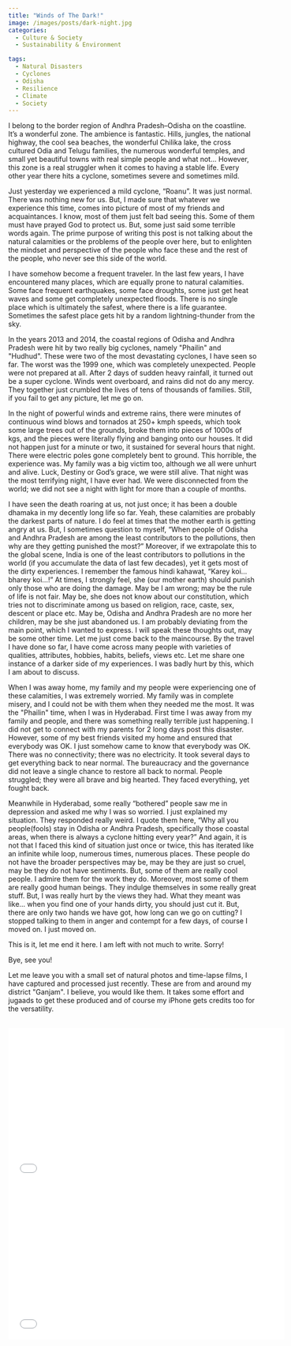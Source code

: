 ```yaml
---
title: "Winds of The Dark!"
image: /images/posts/dark-night.jpg
categories:
  - Culture & Society
  - Sustainability & Environment

tags:
  - Natural Disasters
  - Cyclones
  - Odisha
  - Resilience
  - Climate
  - Society
---
```


I belong to the border region of Andhra Pradesh–Odisha on the coastline. It’s a wonderful zone. The ambience is fantastic. Hills, jungles, the national highway, the cool sea beaches, the wonderful Chilika lake, the cross cultured Odia and Telugu families, the numerous wonderful temples, and small yet beautiful towns with real simple people and what not... However, this zone is a real struggler when it comes to having a stable life. Every other year there hits a cyclone, sometimes severe and sometimes mild.

Just yesterday we experienced a mild cyclone, “Roanu”. It was just normal. There was nothing new for us. But, I made sure that whatever we experience this time, comes into picture of most of my friends and acquaintances. I know, most of them just felt bad seeing this. Some of them must have prayed God to protect us. But, some just said some terrible words again. The prime purpose of writing this post is not talking about the natural calamities or the problems of the people over here, but to enlighten the mindset and perspective of the people who face these and the rest of the people, who never see this side of the world.

I have somehow become a frequent traveler. In the last few years, I have encountered many places, which are equally prone to natural calamities. Some face frequent earthquakes, some face droughts, some just get heat waves and some get completely unexpected floods. There is no single place which is ultimately the safest, where there is a life guarantee. Sometimes the safest place gets hit by a random lightning-thunder from the sky.

In the years 2013 and 2014, the coastal regions of Odisha and Andhra Pradesh were hit by two really big cyclones, namely "Phailin" and "Hudhud". These were two of the most devastating cyclones, I have seen so far. The worst was the 1999 one, which was completely unexpected. People were not prepared at all. After 2 days of sudden heavy rainfall, it turned out be a super cyclone. Winds went overboard, and rains did not do any mercy. They together just crumbled the lives of tens of thousands of families. Still, if you fail to get any picture, let me go on.

In the night of powerful winds and extreme rains, there were minutes of continuous wind blows and tornados at 250+ kmph speeds, which took some large trees out of the grounds, broke them into pieces of 1000s of kgs, and the pieces were literally flying and banging onto our houses. It did not happen just for a minute or two, it sustained for several hours that night. There were electric poles gone completely bent to ground. This horrible, the experience was. My family was a big victim too, although we all were unhurt and alive. Luck, Destiny or God’s grace, we were still alive. That night was the most terrifying night, I have ever had. We were disconnected from the world; we did not see a night with light for more than a couple of months.

I have seen the death roaring at us, not just once; it has been a double dhamaka in my decently long life so far. Yeah, these calamities are probably the darkest parts of nature. I do feel at times that the mother earth is getting angry at us. But, I sometimes question to myself, “When people of Odisha and Andhra Pradesh are among the least contributors to the pollutions, then why are they getting punished the most?” Moreover, if we extrapolate this to the global scene, India is one of the least contributors to pollutions in the world (if you accumulate the data of last few decades), yet it gets most of the dirty experiences. I remember the famous hindi kahawat, “Karey koi… bharey koi…!” At times, I strongly feel, she (our mother earth) should punish only those who are doing the damage. May be I am wrong; may be the rule of life is not fair. May be, she does not know about our constitution, which tries not to discriminate among us based on religion, race, caste, sex, descent or place etc. May be, Odisha and Andhra Pradesh are no more her children, may be she just abandoned us. I am probably deviating from the main point, which I wanted to express. I will speak these thoughts out, may be some other time. Let me just come back to the maincourse. By the travel I have done so far, I have come across many people with varieties of qualities, attributes, hobbies, habits, beliefs, views etc. Let me share one instance of a darker side of my experiences. I was badly hurt by this, which I am about to discuss.

When I was away home, my family and my people were experiencing one of these calamities, I was extremely worried. My family was in complete misery, and I could not be with them when they needed me the most. It was the "Phailin" time, when I was in Hyderabad. First time I was away from my family and people, and there was something really terrible just happening. I did not get to connect with my parents for 2 long days post this disaster. However, some of my best friends visited my home and ensured that everybody was OK. I just somehow came to know that everybody was OK. There was no connectivity; there was no electricity. It took several days to get everything back to near normal. The bureaucracy and the governance did not leave a single chance to restore all back to normal. People struggled; they were all brave and big hearted. They faced everything, yet fought back.

Meanwhile in Hyderabad, some really “bothered” people saw me in depression and asked me why I was so worried. I just explained my situation. They responded really weird. I quote them here, “Why all you people(fools) stay in Odisha or Andhra Pradesh, specifically those coastal areas, when there is always a cyclone hitting every year?” And again, it is not that I faced this kind of situation just once or twice, this has iterated like an infinite while loop, numerous times, numerous places. These people do not have the broader perspectives may be, may be they are just so cruel, may be they do not have sentiments.  But, some of them are really cool people. I admire them for the work they do. Moreover, most some of them are really good human beings. They indulge themselves in some really great stuff. But, I was really hurt by the views they had. What they meant was like… when you find one of your hands dirty, you should just cut it. But, there are only two hands we have got, how long can we go on cutting? I stopped talking to them in anger and contempt for a few days, of course I moved on. I just moved on.

This is it, let me end it here.
I am left with not much to write. Sorry!

Bye, see you!

Let me leave you with a small set of natural photos and time-lapse films, I have captured and processed just recently. These are from and around my district "Ganjam". I believe, you would like them. It takes some effort and jugaads to get these produced and of course my iPhone gets credits too for the versatility.

<img class="img-responsive" src="/images/posts/places/berhampur-railway.JPG" alt="" title="Brahmapur Railway Station">

<img class="img-responsive" src="/images/posts/places/gopalpur-beach.JPG" alt="" title="Gopalpur Sea Beach">

<img class="img-responsive" src="/images/posts/places/chilika-on-train.JPG" alt="" title="The Chilika Lake - Clicked from Train">

<img class="img-responsive" src="/images/posts/life/roanu-cyclone.jpg" alt="" title="The Roanu Cyclone">

<iframe width="560" height="315" src="//www.youtube.com/embed/_s8xQ3gOaNg"  frameborder="0"> </iframe>

<iframe width="560" height="315" src="//www.youtube.com/embed/O0Q3gIuF-Bc"  frameborder="0"> </iframe>
